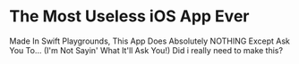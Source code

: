 # The Most Useless iOS App Ever
Made In Swift Playgrounds, This App Does Absolutely NOTHING Except Ask You To… (I'm Not Sayin' What It'll Ask You!)
Did i really need to make this?
